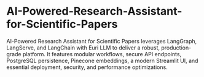# AI-Powered-Research-Assistant-for-Scientific-Papers
AI-Powered Research Assistant for Scientific Papers leverages LangGraph, LangServe, and LangChain with Euri LLM to deliver a robust, production-grade platform. It features modular workflows, secure API endpoints, PostgreSQL persistence, Pinecone embeddings, a modern Streamlit UI, and essential deployment, security, and performance optimizations.
